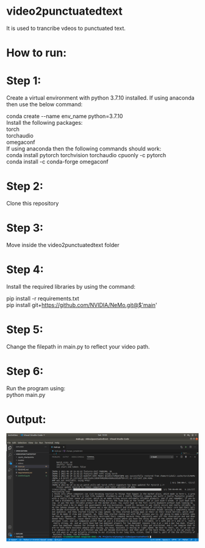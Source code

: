 # video2punctuatedtext
It is used to trancribe vdeos to punctuated text.

# How to run:
# Step 1:
Create a virtual environment with python 3.7.10 installed. If using anaconda then use the below command:</br>

conda create --name env_name python=3.7.10</br>
Install the following packages:</br>
torch</br>
torchaudio</br>
omegaconf</br>
If using anaconda then the following commands should work:</br>
conda install pytorch torchvision torchaudio cpuonly -c pytorch</br>
conda install -c conda-forge omegaconf</br>


# Step 2:
Clone this repository

# Step 3:
Move inside the video2punctuatedtext folder

# Step 4:
Install the required libraries by using  the command:</br>

pip install -r requirements.txt</br>
pip install git+https://github.com/NVIDIA/NeMo.git@$'main'

# Step 5:
Change the filepath in main.py to reflect your video path.

# Step 6:
Run the program using:</br>
python main.py

# Output:

![Output](Output.png)
